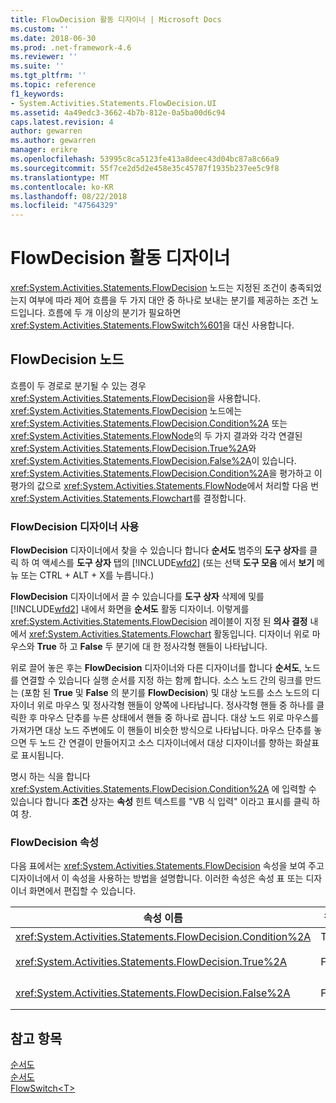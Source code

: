 ```yaml
---
title: FlowDecision 활동 디자이너 | Microsoft Docs
ms.custom: ''
ms.date: 2018-06-30
ms.prod: .net-framework-4.6
ms.reviewer: ''
ms.suite: ''
ms.tgt_pltfrm: ''
ms.topic: reference
f1_keywords:
- System.Activities.Statements.FlowDecision.UI
ms.assetid: 4a49edc3-3662-4b7b-812e-0a5ba00d6c94
caps.latest.revision: 4
author: gewarren
ms.author: gewarren
manager: erikre
ms.openlocfilehash: 53995c8ca5123fe413a8deec43d04bc87a8c66a9
ms.sourcegitcommit: 55f7ce2d5d2e458e35c45787f1935b237ee5c9f8
ms.translationtype: MT
ms.contentlocale: ko-KR
ms.lasthandoff: 08/22/2018
ms.locfileid: "47564329"
---
```

# <a name="flowdecision-activity-designer"></a>FlowDecision 활동 디자이너
<xref:System.Activities.Statements.FlowDecision> 노드는 지정된 조건이 충족되었는지 여부에 따라 제어 흐름을 두 가지 대안 중 하나로 보내는 분기를 제공하는 조건 노드입니다. 흐름에 두 개 이상의 분기가 필요하면 <xref:System.Activities.Statements.FlowSwitch%601>을 대신 사용합니다.  
  
## <a name="the-flowdecision-node"></a>FlowDecision 노드  
 흐름이 두 경로로 분기될 수 있는 경우 <xref:System.Activities.Statements.FlowDecision>을 사용합니다. <xref:System.Activities.Statements.FlowDecision> 노드에는 <xref:System.Activities.Statements.FlowDecision.Condition%2A> 또는 <xref:System.Activities.Statements.FlowNode>의 두 가지 결과와 각각 연결된 <xref:System.Activities.Statements.FlowDecision.True%2A>와 <xref:System.Activities.Statements.FlowDecision.False%2A>이 있습니다. <xref:System.Activities.Statements.FlowDecision.Condition%2A>을 평가하고 이 평가의 값으로 <xref:System.Activities.Statements.FlowNode>에서 처리할 다음 번 <xref:System.Activities.Statements.Flowchart>를 결정합니다.  
  
### <a name="using-the-flowdecision-designer"></a>FlowDecision 디자이너 사용  
 **FlowDecision** 디자이너에서 찾을 수 있습니다 합니다 **순서도** 범주의 **도구 상자**를 클릭 하 여 액세스를 **도구 상자** 탭의 [!INCLUDE[wfd2](../includes/wfd2-md.md)] (또는 선택 **도구 모음** 에서 **보기** 메뉴 또는 CTRL + ALT + X를 누릅니다.)  
  
 **FlowDecision** 디자이너에서 끌 수 있습니다를 **도구 상자** 삭제에 및를 [!INCLUDE[wfd2](../includes/wfd2-md.md)] 내에서 화면을 **순서도** 활동 디자이너. 이렇게를 <xref:System.Activities.Statements.FlowDecision> 레이블이 지정 된 **의사 결정** 내에서 <xref:System.Activities.Statements.Flowchart> 활동입니다. 디자이너 위로 마우스와 **True** 하 고 **False** 두 분기에 대 한 정사각형 핸들이 나타납니다.  
  
 위로 끌어 놓은 후는 **FlowDecision** 디자이너와 다른 디자이너를 합니다 **순서도**, 노드를 연결할 수 있습니다 실행 순서를 지정 하는 함께 합니다. 소스 노드 간의 링크를 만드는 (포함 된 **True** 및 **False** 의 분기를 **FlowDecision**) 및 대상 노드를 소스 노드의 디자이너 위로 마우스 및 정사각형 핸들이 양쪽에 나타납니다. 정사각형 핸들 중 하나를 클릭한 후 마우스 단추를 누른 상태에서 핸들 중 하나로 끕니다. 대상 노드 위로 마우스를 가져가면 대상 노드 주변에도 이 핸들이 비슷한 방식으로 나타납니다. 마우스 단추를 놓으면 두 노드 간 연결이 만들어지고 소스 디자이너에서 대상 디자이너를 향하는 화살표로 표시됩니다.  
  
 명시 하는 식을 합니다 <xref:System.Activities.Statements.FlowDecision.Condition%2A> 에 입력할 수 있습니다 합니다 **조건** 상자는 **속성** 힌트 텍스트를 "VB 식 입력" 이라고 표시를 클릭 하 여 창.  
  
### <a name="the-flowdecision-properties"></a>FlowDecision 속성  
 다음 표에서는 <xref:System.Activities.Statements.FlowDecision> 속성을 보여 주고 디자이너에서 이 속성을 사용하는 방법을 설명합니다. 이러한 속성은 속성 표 또는 디자이너 화면에서 편집할 수 있습니다.  
  
|속성 이름|필수|용도|  
|-------------------|--------------|-----------|  
|<xref:System.Activities.Statements.FlowDecision.Condition%2A>|True|흐름 제어의 경로를 결정하는 조건입니다.|  
|<xref:System.Activities.Statements.FlowDecision.True%2A>|False|<xref:System.Activities.Statements.FlowDecision.Condition%2A>이 충족되는 경우의 흐름 제어 경로입니다.|  
|<xref:System.Activities.Statements.FlowDecision.False%2A>|False|<xref:System.Activities.Statements.FlowDecision.Condition%2A>이 충족되지 않는 경우의 흐름 제어 경로입니다.|  
  
## <a name="see-also"></a>참고 항목  
 [순서도](../workflow-designer/flowchart-activity-designers.md)   
 [순서도](../workflow-designer/flowchart-activity-designer.md)   
 [FlowSwitch\<T>](../workflow-designer/flowswitch-t-activity-designer.md)
